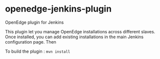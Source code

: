 # openedge-jenkins-plugin
OpenEdge plugin for Jenkins

This plugin let you manage OpenEdge installations across different slaves. Once installed, you can add existing installations in the main Jenkins configuration page.
Then 

To build the plugin :
```mvn install```

